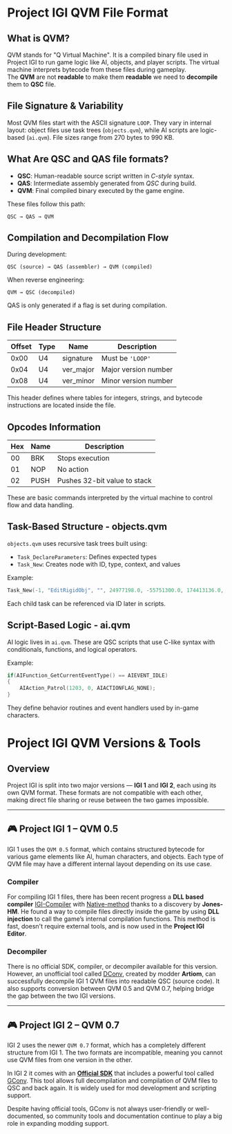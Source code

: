 # Project IGI QVM File Format

## What is QVM?

QVM stands for "Q Virtual Machine". It is a compiled binary file used in Project IGI to run game logic like AI, objects, and player scripts. The virtual machine interprets bytecode from these files during gameplay.</br>
The **QVM** are not **readable** to make them **readable** we need to **decompile** them to **QSC** file.

## File Signature & Variability

Most QVM files start with the ASCII signature `LOOP`. They vary in internal layout: object files use task trees (`objects.qvm`), while AI scripts are logic-based (`ai.qvm`). File sizes range from 270 bytes to 990 KB.</br>


## What Are QSC and QAS file formats?

- **QSC**: Human-readable source script written in _C-style_ syntax.
- **QAS**: Intermediate assembly generated from _QSC_ during build.
- **QVM**: Final compiled binary executed by the game engine.

These files follow this path:
```
QSC → QAS → QVM
```

## Compilation and Decompilation Flow

During development:
```
QSC (source) → QAS (assembler) → QVM (compiled)
```

When reverse engineering:
```
QVM → QSC (decompiled)
```

QAS is only generated if a flag is set during compilation.

## File Header Structure

| Offset | Type | Name        | Description              |
|--------|------|-------------|--------------------------|
| 0x00   | U4   | signature   | Must be `'LOOP'`         |
| 0x04   | U4   | ver_major   | Major version number     |
| 0x08   | U4   | ver_minor   | Minor version number     |

This header defines where tables for integers, strings, and bytecode instructions are located inside the file.

## Opcodes Information

| Hex | Name  | Description                            |
|-----|-------|----------------------------------------|
| 00  | BRK   | Stops execution                        |
| 01  | NOP   | No action                              |
| 02  | PUSH  | Pushes 32-bit value to stack           |

These are basic commands interpreted by the virtual machine to control flow and data handling.

## Task-Based Structure - objects.qvm

`objects.qvm` uses recursive task trees built using:
- `Task_DeclareParameters`: Defines expected types
- `Task_New`: Creates node with ID, type, context, and values

Example:
```c
Task_New(-1, "EditRigidObj", "", 24977198.0, -55751300.0, 174413136.0, 0, 0, 0.6645680069923401, "905_01_1", 1, 1, 1, 0, 0, 0)
```

Each child task can be referenced via ID later in scripts.

## Script-Based Logic - ai.qvm

AI logic lives in `ai.qvm`. These are QSC scripts that use C-like syntax with conditionals, functions, and logical operators.

Example:
```c
if(AIFunction_GetCurrentEventType() == AIEVENT_IDLE) 
{ 
    AIAction_Patrol(1203, 0, AIACTIONFLAG_NONE); 
}
```

They define behavior routines and event handlers used by in-game characters.

# Project IGI QVM Versions & Tools

## Overview

Project IGI is split into two major versions — **IGI 1** and **IGI 2**, each using its own QVM format. These formats are not compatible with each other, making direct file sharing or reuse between the two games impossible.

---

## 🎮 Project IGI 1 – QVM 0.5

IGI 1 uses the `QVM 0.5` format, which contains structured bytecode for various game elements like AI, human characters, and objects. Each type of QVM file may have a different internal layout depending on its use case.

### Compiler</br>

For compiling IGI 1 files, there has been recent progress a **DLL based compiler** [IGI-Compiler](https://github.com/Jones-HM/project-igi-editor/blob/develop/IGIEditor/QCompiler.cs#L119) with [Native-method](https://github.com/search?q=repo%3AJones-HM%2Fproject-igi-internals%20QSCRIPT_COMPILE&type=code) thanks to a discovery by **Jones-HM**. He found a way to compile files directly inside the game by using **DLL injection** to call the game’s internal compilation functions. This method is fast, doesn't require external tools, and is now used in the **Project IGI Editor**.

### Decompiler</br>

There is no official SDK, compiler, or decompiler available for this version. However, an unofficial tool called [DConv](https://github.com/NEWME0/Project-IGI/tree/master/tools/dconv), created by modder **Artiom**, can successfully decompile IGI 1 QVM files into readable QSC (source code). It also supports conversion between QVM 0.5 and QVM 0.7, helping bridge the gap between the two IGI versions.

---

## 🎮 Project IGI 2 – QVM 0.7

IGI 2 uses the newer `QVM 0.7` format, which has a completely different structure from IGI 1. The two formats are incompatible, meaning you cannot use QVM files from one version in the other.

In IGI 2 it comes with an **[Official SDK](https://www.nexusmods.com/igi2covertstrike/mods/1)** that includes a powerful tool called [GConv](https://www.gamepressure.com/download/igi-2-covert-strike-map-editor-mod/zbbfc). This tool allows full decompilation and compilation of QVM files to QSC and back again. It is widely used for mod development and scripting support.

Despite having official tools, GConv is not always user-friendly or well-documented, so community tools and documentation continue to play a big role in expanding modding support.
